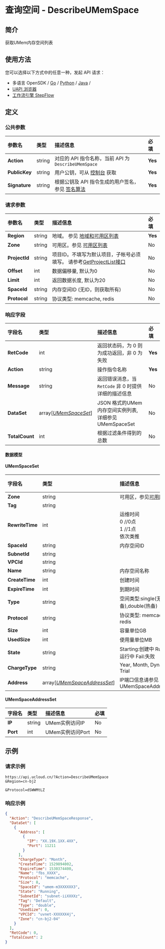 # 查询空间 - DescribeUMemSpace

## 简介

获取UMem内存空间列表






## 使用方法

您可以选择以下方式中的任意一种，发起 API 请求：
- 多语言 OpenSDK / [Go](https://github.com/ucloud/ucloud-sdk-go) / [Python](https://github.com/ucloud/ucloud-sdk-python3) / [Java](https://github.com/ucloud/ucloud-sdk-java) /
- [UAPI 浏览器](https://console.ucloud.cn/uapi/detail?id=DescribeUMemSpace)
- [工作流引擎 StepFlow](https://console.ucloud.cn/stepflow/manage/)


## 定义

### 公共参数

| 参数名 | 类型 | 描述信息 | 必填 |
|:---|:---|:---|:---|
| **Action**     | string  | 对应的 API 指令名称，当前 API 为 `DescribeUMemSpace`                        | **Yes** |
| **PublicKey**  | string  | 用户公钥，可从 [控制台](https://console.ucloud.cn/uapi/apikey) 获取                                             | **Yes** |
| **Signature**  | string  | 根据公钥及 API 指令生成的用户签名，参见 [签名算法](api/summary/signature.md)  | **Yes** |

### 请求参数

| 参数名 | 类型 | 描述信息 | 必填 |
|:---|:---|:---|:---|
| **Region** | string | 地域。 参见 [地域和可用区列表](api/summary/regionlist) |**Yes**|
| **Zone** | string | 可用区。参见 [可用区列表](api/summary/regionlist) |No|
| **ProjectId** | string | 项目ID。不填写为默认项目，子帐号必须填写。 请参考[GetProjectList接口](api/summary/get_project_list) |No|
| **Offset** | int | 数据偏移量, 默认为0 |No|
| **Limit** | int | 返回数据长度, 默认为20 |No|
| **SpaceId** | string | 内存空间ID (无ID，则获取所有) |No|
| **Protocol** | string | 协议类型: memcache, redis |No|

### 响应字段

| 字段名 | 类型 | 描述信息 | 必填 |
|:---|:---|:---|:---|
| **RetCode** | int | 返回状态码，为 0 则为成功返回，非 0 为失败 |**Yes**|
| **Action** | string | 操作指令名称 |**Yes**|
| **Message** | string | 返回错误消息，当 `RetCode` 非 0 时提供详细的描述信息 |No|
| **DataSet** | array[[*UMemSpaceSet*](#UMemSpaceSet)] | JSON 格式的UMem内存空间实例列表, 详细参见 UMemSpaceSet |No|
| **TotalCount** | int | 根据过滤条件得到的总数 |No|

#### 数据模型


#### UMemSpaceSet

| 字段名 | 类型 | 描述信息 | 必填 |
|:---|:---|:---|:---|
| **Zone** | string | 可用区，参见[可用区列表](api/summary/regionlist) |No|
| **Tag** | string |  |**Yes**|
| **RewriteTime** | int | 运维时间<br />0   //0点<br />1   //1点<br />依次类推 |**Yes**|
| **SpaceId** | string | 内存空间ID |No|
| **SubnetId** | string |  |No|
| **VPCId** | string |  |No|
| **Name** | string | 内存空间名称 |No|
| **CreateTime** | int | 创建时间 |No|
| **ExpireTime** | int | 到期时间 |No|
| **Type** | string | 空间类型:single(无热备),double(热备) |No|
| **Protocol** | string | 协议类型: memcache, redis |No|
| **Size** | int | 容量单位GB |No|
| **UsedSize** | int | 使用量单位MB |No|
| **State** | string | Starting:创建中 Running:运行中 Fail:失败 |No|
| **ChargeType** | string | Year, Month, Dynamic, Trial |No|
| **Address** | array[[*UMemSpaceAddressSet*](#UMemSpaceAddressSet)] | IP端口信息请参见 UMemSpaceAddressSet |No|

#### UMemSpaceAddressSet

| 字段名 | 类型 | 描述信息 | 必填 |
|:---|:---|:---|:---|
| **IP** | string | UMem实例访问IP |No|
| **Port** | int | UMem实例访问Port |No|

## 示例

### 请求示例
    
```
https://api.ucloud.cn/?Action=DescribeUMemSpace
&Region=cn-bj2

&Protocol=dSWWMtLZ
```

### 响应示例
    
```json
{
  "Action": "DescribeUMemSpaceResponse",
  "DataSet": [
    {
      "Address": [
        {
          "IP": "XX.19X.1XX.4XX",
          "Port": 11211
        }
      ],
      "ChargeType": "Month",
      "CreateTime": 1529894002,
      "ExpireTime": 1530374400,
      "Name": "fbs_XXXX",
      "Protocol": "memcache",
      "Size": 8,
      "SpaceId": "umem-m3XXXXXX3",
      "State": "Running",
      "SubnetId": "subnet-iiXXXXz",
      "Tag": "Default",
      "Type": "double",
      "UsedSize": 0,
      "VPCId": "uvnet-XXXXXX4j",
      "Zone": "cn-bj2-04"
    }
  ],
  "RetCode": 0,
  "TotalCount": 2
}
```





